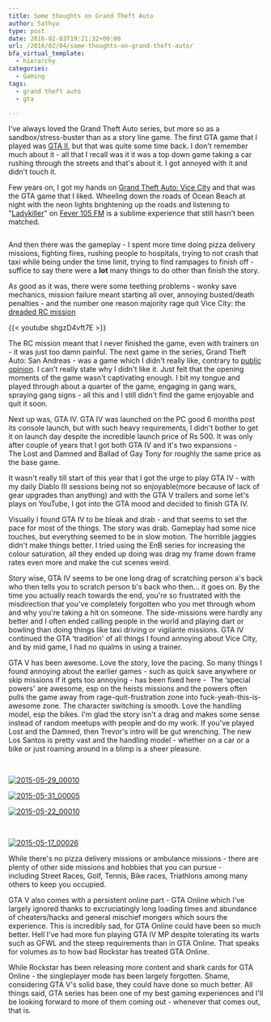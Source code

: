 ```yaml
---
title: Some thoughts on Grand Theft Auto
author: Sathya
type: post
date: 2016-02-03T19:21:32+00:00
url: /2016/02/04/some-thoughts-on-grand-theft-auto/
bfa_virtual_template:
  - hierarchy
categories:
  - Gaming
tags:
  - grand theft auto
  - gta

---
```

I've always loved the Grand Theft Auto series, but more so as a sandbox/stress-buster than as a story line game. The first GTA game that I played was <a href="https://en.wikipedia.org/wiki/Grand_Theft_Auto_2" target="_blank">GTA II</a>, but that was quite some time back. I don't remember much about it - all that I recall was it it was a top down game taking a car rushing through the streets and that's about it. I got annoyed with it and didn't touch it.

Few years on, I got my hands on <a href="https://en.wikipedia.org/wiki/Grand_Theft_Auto:_Vice_City" target="_blank">Grand Theft Auto: Vice City</a> and that was the GTA game that I liked. Wheeling down the roads of Ocean Beach at night with the neon lights brightening up the roads and listening to "<a href="https://gta.wikia.com/Oliver_Biscuit" target="_blank">Ladykiller</a>" on <a href="https://www.youtube.com/watch?v=nJ0zRUbiCtA" target="_blank">Fever 105 FM</a> is a sublime experience that still hasn't been matched.

<img class=" aligncenter" src="https://img.gtavicecity.fr/ville/vcville1.jpg" alt=""   />

And then there was the gameplay - I spent more time doing pizza delivery missions, fighting fires, rushing people to hospitals, trying to not crash that taxi while being under the time limit, trying to find rampages to finish off - suffice to say there were a **lot** many things to do other than finish the story.

As good as it was, there were some teething problems - wonky save mechanics, mission failure meant starting all over, annoying busted/death penalties - and the number one reason majority rage quit Vice City: the <a href="https://gta.wikia.com/Demolition_Man" target="_blank">dreaded RC mission</a>

{{< youtube shgzD4vft7E >}}

The RC mission meant that I never finished the game, even with trainers on - it was just too damn painful. The next game in the series, Grand Theft Auto: San Andreas - was a game which I didn't really like, contrary to <a href="https://www.metacritic.com/game/pc/grand-theft-auto-san-andreas" target="_blank">public opinion</a>. I can't really state why I didn't like it. Just felt that the opening moments of the game wasn't captivating enough. I bit my tongue and played through about a quarter of the game, engaging in gang wars, spraying gang signs - all this and I still didn't find the game enjoyable and quit it soon.

Next up was, GTA IV. GTA IV was launched on the PC good 6 months post its console launch, but with such heavy requirements, I didn't bother to get it on launch day despite the incredible launch price of Rs 500. It was only after couple of years that I got both GTA IV and it's two expansions - The Lost and Damned and Ballad of Gay Tony for roughly the same price as the base game.

It wasn't really till start of this year that I got the urge to play GTA IV - with my daily Diablo III sessions being not so enjoyable(more because of lack of gear upgrades than anything) and with the GTA V trailers and some let's plays on YouTube, I got into the GTA mood and decided to finish GTA IV.

Visually I found GTA IV to be bleak and drab - and that seems to set the pace for most of the things. The story was drab. Gameplay had some nice touches, but everything seemed to be in slow motion. The horrible jaggies didn't make things better. I tried using the EnB series for increasing the colour saturation, all they ended up doing was drag my frame down frame rates even more and make the cut scenes weird.

Story wise, GTA IV seems to be one long drag of scratching person a's back who then tells you to scratch person b's back who then&#8230; it goes on. By the time you actually reach towards the end, you're so frustrated with the misdirection that you've completely forgotten who you met through whom and why you're taking a hit on someone. The side-missions were hardly any better and I often ended calling people in the world and playing dart or bowling than doing things like taxi driving or vigilante missions. GTA IV continued the GTA &#8216;tradition' of all things I found annoying about Vice City, and by mid game, I had no qualms in using a trainer.

GTA V has been awesome. Love the story, love the pacing. So many things I found annoying about the earlier games - such as quick save anywhere or skip missions if it gets too annoying - has been fixed here -  The &#8216;special powers' are awesome, esp on the heists missions and the powers often pulls the game away from rage-quit-frustration zone into fuck-yeah-this-is-awesome zone. The character switching is smooth. Love the handling model, esp the bikes. I'm glad the story isn't a drag and makes some sense instead of random meetups with people and do my work. If you've played Lost and the Damned, then Trevor's intro will be gut wrenching. The new Los Santos is pretty vast and the handling model - whether on a car or a bike or just roaming around in a blimp is a sheer pleasure.

&nbsp;

<a href="https://i.sathyabh.at/ss/2016/02/2015-05-29_00010.jpg" rel="attachment wp-att-1361"><img class="aligncenter wp-image-1361" src="https://i.sathyabh.at/ss/2016/02/2015-05-29_00010.jpg" alt="2015-05-29_00010"   /></a>

<a href="https://i.sathyabh.at/ss/2016/02/2015-05-31_00005.jpg" rel="attachment wp-att-1362"><img class="aligncenter wp-image-1362" src="https://i.sathyabh.at/ss/2016/02/2015-05-31_00005.jpg" alt="2015-05-31_00005"   /></a>

<a href="https://i.sathyabh.at/ss/2016/02/2015-05-22_00010.jpg" rel="attachment wp-att-1363"><img class="aligncenter wp-image-1363" src="https://i.sathyabh.at/ss/2016/02/2015-05-22_00010.jpg" alt="2015-05-22_00010"   /></a>

&nbsp;

<a href="https://i.sathyabh.at/ss/2016/02/2015-05-17_00026.jpg" rel="attachment wp-att-1364"><img class="aligncenter wp-image-1364" src="https://i.sathyabh.at/ss/2016/02/2015-05-17_00026.jpg" alt="2015-05-17_00026"   /></a>

While there's no pizza delivery missions or ambulance missions - there are plenty of other side missions and hobbies that you can pursue - including Street Races, Golf, Tennis, Bike races, Triathlons among many others to keep you occupied.

GTA V also comes with a persistent online part - GTA Online which I've largely ignored thanks to excruciatingly long loading times and abundance of cheaters/hacks and general mischief mongers which sours the experience. This is incredibly sad, for GTA Online could have been so much better. Hell I've had more fun playing GTA IV MP despite tolerating its warts such as GFWL and the steep requirements than in GTA Online. That speaks for volumes as to how bad Rockstar has treated GTA Online.

While Rockstar has been releasing more content and shark cards for GTA Online - the singleplayer mode has been largely forgotten. Shame, considering GTA V's solid base, they could have done so much better. All things said, GTA series has been one of my best gaming experiences and I'll be looking forward to more of them coming out - whenever that comes out, that is.
